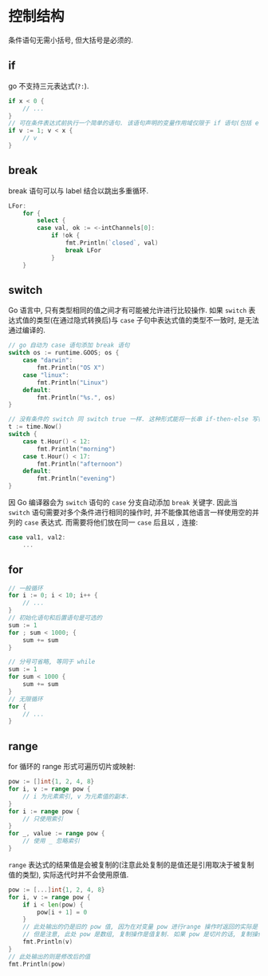# 控制结构

条件语句无需小括号, 但大括号是必须的.



## if

go 不支持三元表达式(`?:`).

```go
if x < 0 {
    // ...
}
// 可在条件表达式前执行一个简单的语句. 该语句声明的变量作用域仅限于 if 语句(包括 else)中.
if v := 1; v < x {
    // v
}
```

## break
break 语句可以与 label 结合以跳出多重循环.

```go
LFor:
	for {
		select {
		case val, ok := <-intChannels[0]:
			if !ok {
				fmt.Println(`closed`, val)
				break LFor
			}
	}
```

## switch
Go 语言中, 只有类型相同的值之间才有可能被允许进行比较操作. 如果 `switch` 表达式值的类型(在通过隐式转换后)与 `case` 子句中表达式值的类型不一致时, 是无法通过编译的.

```go
// go 自动为 case 语句添加 break 语句
switch os := runtime.GOOS; os {
    case "darwin":
        fmt.Println("OS X")
    case "linux":
        fmt.Println("Linux")
    default:
        fmt.Println("%s.", os)
}

// 没有条件的 switch 同 switch true 一样. 这种形式能将一长串 if-then-else 写得更加清晰.
t := time.Now()
switch {
    case t.Hour() < 12:
        fmt.Println("morning")
    case t.Hour() < 17:
        fmt.Println("afternoon")
    default:
        fmt.Println("evening")
}
```


因 Go 编译器会为 `switch` 语句的 `case` 分支自动添加  `break` 关键字.  因此当 `switch` 语句需要对多个条件进行相同的操作时, 并不能像其他语言一样使用空的并列的 `case` 表达式. 而需要将他们放在同一 `case` 后且以 `,` 连接:

```go
case val1, val2:
    ...
```    


## for

```go
// 一般循环
for i := 0; i < 10; i++ {
    // ...
}
// 初始化语句和后置语句是可选的
sum := 1
for ; sum < 1000; {
    sum += sum
}

// 分号可省略, 等同于 while
sum := 1
for sum < 1000 {
    sum += sum
}
// 无限循环
for {
    // ...
}
```

## range
for 循环的 range 形式可遍历切片或映射:
```go
pow := []int{1, 2, 4, 8}
for i, v := range pow {
    // i 为元素索引, v 为元素值的副本.
}
for i := range pow {
    // 只使用索引
}
for _, value := range pow {
    // 使用 _ 忽略索引
}
```

`range` 表达式的结果值是会被复制的(注意此处复制的是值还是引用取决于被复制值的类型), 实际迭代时并不会使用原值. 

```go
pow := [...]int{1, 2, 4, 8}
for i, v := range pow {
    if i < len(pow) {
        pow[i + 1] = 0
    }
    // 此处输出的仍是旧的 pow 值, 因为在对变量 pow 进行range 操作时返回的实际是 pow 的一份副本
    // 但是注意, 此处 pow 是数组, 复制操作是值复制. 如果 pow 是切片的话, 复制操作则是引用复制, 此处输出的则会是修改后的值了
    fmt.Println(v)
}
// 此处输出的则是修改后的值
fmt.Println(pow)
```